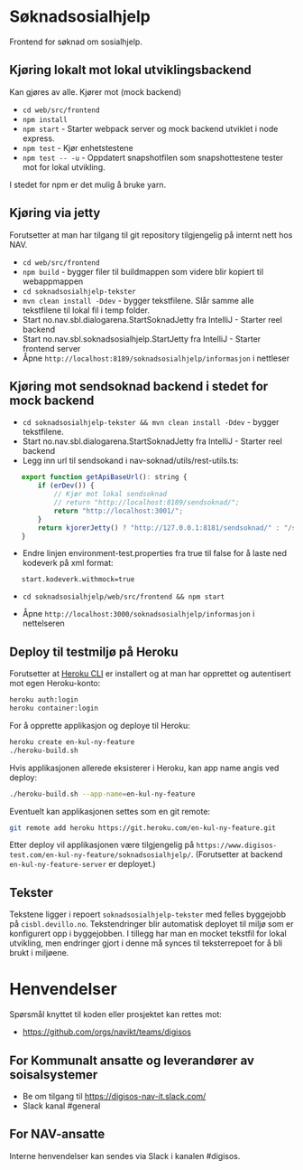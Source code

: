 Søknadsosialhjelp
================

Frontend for søknad om sosialhjelp. 

## Kjøring lokalt mot lokal utviklingsbackend

Kan gjøres av alle. Kjører mot (mock backend)

* `cd web/src/frontend` 
* `npm install` 
* `npm start` - Starter webpack server og mock backend utviklet i node express.
* `npm test` - Kjør enhetstestene
* `npm test -- -u` - Oppdatert snapshotfilen som snapshottestene tester mot for lokal utvikling. 

I stedet for npm er det mulig å bruke yarn.
 
## Kjøring via jetty

Forutsetter at man har tilgang til git repository tilgjengelig på internt nett hos NAV.

* `cd web/src/frontend` 
* `npm build` - bygger filer til buildmappen som videre blir kopiert til webappmappen
* `cd soknadsosialhjelp-tekster`
* `mvn clean install -Ddev` - bygger tekstfilene. Slår samme alle tekstfilene til lokal fil i temp folder.
* Start no.nav.sbl.dialogarena.StartSoknadJetty fra IntelliJ - Starter reel backend
* Start no.nav.sbl.soknadsosialhjelp.StartJetty fra IntelliJ - Starter frontend server
* Åpne `http://localhost:8189/soknadsosialhjelp/informasjon` i nettleser
 
 ## Kjøring mot sendsoknad backend i stedet for mock backend
 
 * `cd soknadsosialhjelp-tekster && mvn clean install -Ddev` - bygger tekstfilene.
 * Start no.nav.sbl.dialogarena.StartSoknadJetty fra IntelliJ - Starter reel backend
 * Legg inn url til sendsokand i nav-soknad/utils/rest-utils.ts:
 
 ```javascript
    export function getApiBaseUrl(): string {
        if (erDev()) {
        	// Kjør mot lokal sendsoknad
            // return "http://localhost:8189/sendsoknad/";
            return "http://localhost:3001/";
        }
        return kjorerJetty() ? "http://127.0.0.1:8181/sendsoknad/" : "/sendsoknad/";
    }
 ```

 * Endre linjen environment-test.properties fra true til false for å laste ned kodeverk på xml format:
 ```
    start.kodeverk.withmock=true
 ```
 * `cd soknadsosialhjelp/web/src/frontend && npm start`

 * Åpne `http://localhost:3000/soknadsosialhjelp/informasjon` i nettelseren

 ## Deploy til testmiljø på Heroku

 Forutsetter at [Heroku CLI](https://devcenter.heroku.com/articles/heroku-cli) er installert og at man har opprettet
 og autentisert mot egen Heroku-konto:

 ```bash
 heroku auth:login
 heroku container:login
```

 For å opprette applikasjon og deploye til Heroku:

 ```bash
 heroku create en-kul-ny-feature
 ./heroku-build.sh
 ```
  
 Hvis applikasjonen allerede eksisterer i Heroku, kan app name angis ved deploy:
 
 ```bash
 ./heroku-build.sh --app-name=en-kul-ny-feature
 ``` 
 
 Eventuelt kan applikasjonen settes som en git remote:
 
 ```bash
 git remote add heroku https://git.heroku.com/en-kul-ny-feature.git
 ```
 
 Etter deploy vil applikasjonen være tilgjengelig på `https://www.digisos-test.com/en-kul-ny-feature/soknadsosialhjelp/`.
 (Forutsetter at backend `en-kul-ny-feature-server` er deployet.)
 
 ## Tekster
 
 Tekstene ligger i repoert `soknadsosialhjelp-tekster` med felles byggejobb på `cisbl.devillo.no`. Tekstendringer blir automatisk
 deployet til miljø som er konfigurert opp i byggejobben. I tillegg har man en mocket tekstfil for lokal utvikling, men endringer
 gjort i denne må synces til teksterrepoet for å bli brukt i miljøene.
 
# Henvendelser

Spørsmål knyttet til koden eller prosjektet kan rettes mot:
* https://github.com/orgs/navikt/teams/digisos

## For Kommunalt ansatte og leverandører av soisalsystemer
* Be om tilgang til https://digisos-nav-it.slack.com/
* Slack kanal #general

## For NAV-ansatte

Interne henvendelser kan sendes via Slack i kanalen #digisos.

